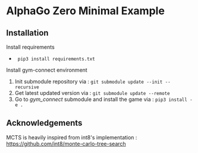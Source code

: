 # AlphaGo Zero Minimal Example

## Installation

Install requirements
- ``` pip3 install requirements.txt```

Install gym-connect environment
1. Init submodule repository via : ```git submodule update --init --recursive```
2. Get latest updated version via : ``` git submodule update --remote  ```
3. Go to *gym_connect* submodule and install the game via : ```pip3 install -e . ```

## Acknowledgements
MCTS is heavily inspired from int8's implementation : https://github.com/int8/monte-carlo-tree-search